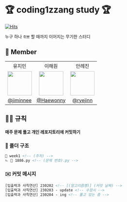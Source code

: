 # 🏆 coding1zzang study 🏆
[![Hits](https://hits.seeyoufarm.com/api/count/incr/badge.svg?url=https%3A%2F%2Fgithub.com%2Fcoding1zzang&count_bg=%2351D5FF&title_bg=%23E5E5E5&icon=&icon_color=%23E7E7E7&title=hits&edge_flat=false)](https://hits.seeyoufarm.com)

누구 하나 `취뽀` 할 때까지 이어지는 무기한 스터디 

## 👥 Member
<table cellspacing="0" cellpadding="0" width="100%">
  <tr width="100%">
    <td align="center">
      <a>유지민</a>
    </td>
    <td align="center">
      <a>이해원</a>
    </td>
    <td align="center">
      <a>안례진</a>
    </td>
  </tr>

<tr width="100%">
    <td align="center">
      <img src="https://github.com/jiminnee.png" width="80px"/>
    </td>
    <td align="center">
      <img src="https://github.com/haewonny.png" width="80px"/>
    </td>
    <td align="center">
      <img src="https://github.com/ryejinn.png" width="80px"/>
    </td>
  </tr>
  
  <tr width="100%">
    <td align="center">
      <a href="https://github.com/jiminnee">@jiminnee</a>
    </td>
    <td align="center">
      <a href="https://github.com/Haewonny">@Haewonny</a>
    </td>
    <td align="center">
      <a href="https://github.com/ryejinn">@ryejinn</a>
    </td>
  </tr>
</table>

## 🤙🏻 규칙
#### 매주 문제 풀고 개인 레포지토리에 커밋하기
### 📁 폴더 구조

```html
📁 week1 <!-- (주차) -->
ㄴ 📄 1886.py <!-- (문제 번호).py -->
```

### ✉️ 커밋 메시지

```html
[입출력과 사칙연산] 230202 <!-- [(알고리즘명)] (커밋 날짜) -->
[입출력과 사칙연산] 230203 - update <!-- 수정시 -->
[입출력과 사칙연산] 230204 - ing <!-- 풀고 있는 중 -->
```
